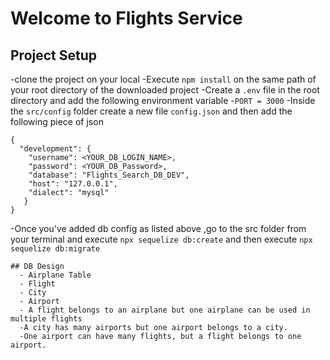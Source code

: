 # Welcome to Flights Service

## Project Setup
-clone the project on your local
-Execute `npm install` on the same path of your root directory of the downloaded project
-Create a `.env` file in the root directory and add the following environment variable
   -`PORT = 3000`
-Inside the `src/config` folder create a new file `config.json` and then add the following piece of json
```
{
  "development": {
    "username": <YOUR_DB_LOGIN_NAME>,
    "password": <YOUR_DB_Password>,
    "database": "Flights_Search_DB_DEV",
    "host": "127.0.0.1",
    "dialect": "mysql"
   }
}
  ```
-Once you've added db config as listed above ,go to the src folder from your terminal and execute `npx sequelize db:create`
and then execute
`npx sequelize db:migrate`
  ```
  ## DB Design
    - Airplane Table
    - Flight
    - City
    - Airport
    - A flight belongs to an airplane but one airplane can be used in multiple flights
    -A city has many airports but one airport belongs to a city.
    -One airport can have many flights, but a flight belongs to one airport.
    

